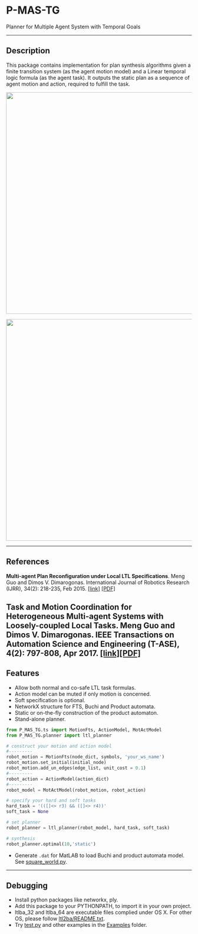 P-MAS-TG
========

Planner for Multiple Agent System with Temporal Goals 

-----
Description
-----
This package contains implementation for plan synthesis algorithms given a finite transition system (as the agent motion model) and a Linear temporal logic formula (as the agent task). It outputs the static plan as a sequence of agent motion and action, required to fulfill the task. 

<p align="center">  
  <img src="https://github.com/MengGuo/P_MAS_TG/blob/master/Intro/figures/collaborate.jpg" width="600"/>
</p>

<p align="center">  
  <img src="https://github.com/MengGuo/P_MAS_TG/blob/master/Intro/figures/nor.png" width="600"/>
</p>

-----
References
-----
**Multi-agent Plan Reconfiguration under Local LTL Specifications**.
Meng Guo and Dimos V. Dimarogonas. International Journal of Robotics Research (IJRR), 34(2): 218-235, Feb 2015. [\[link\]](http://journals.sagepub.com/doi/abs/10.1177/0278364914546174) [\[PDF\]](https://people.kth.se/~mengg/papers/ijrr15.pdf) 

**Task and Motion Coordination for Heterogeneous Multi-agent Systems with Loosely-coupled Local Tasks**.
Meng Guo and Dimos V. Dimarogonas. IEEE Transactions on Automation Science and Engineering (T-ASE), 4(2): 797-808, Apr 2017. [\[link\]](http://ieeexplore.ieee.org/document/7778995/)[\[PDF\]](https://people.kth.se/~mengg/papers/tase17.pdf) 
-----
Features
-----
* Allow both normal and co-safe LTL task formulas. 
* Action model can be muted if only motion is concerned.
* Soft specification is optional.
* NetworkX structure for FTS, Buchi and Product automata.
* Static or on-the-fly construction of the product automaton.
* Stand-alone planner.

```python
from P_MAS_TG.ts import MotionFts, ActionModel, MotActModel
from P_MAS_TG.planner import ltl_planner

# construct your motion and action model
#---------
robot_motion = MotionFts(node_dict, symbols, 'your_ws_name')
robot_motion.set_initial(initial_node)
robot_motion.add_un_edges(edge_list, unit_cost = 0.1)
#---------
robot_action = ActionModel(action_dict)
#---------
robot_model = MotActModel(robot_motion, robot_action)

# specify your hard and soft tasks
hard_task = '(([]<> r3) && ([]<> r4))'
soft_task = None

# set planner
robot_planner = ltl_planner(robot_model, hard_task, soft_task)

# synthesis
robot_planner.optimal(10,'static')
```

* Generate `.dat` for MatLAB to load Buchi and product automata model. See [square_world.py](https://github.com/MengGuo/P_MAS_TG/blob/master/Intro/Examples/to_matlab/square_world.py).





----
Debugging
----
* Install python packages like networkx, ply.
* Add this package to your PYTHONPATH, to import it in your own project.
* ltlba_32 and ltlba_64 are executable files complied under OS X. For other OS, please follow [ltl2ba/README.txt](https://github.com/MengGuo/P_MAS_TG/blob/master/Install_ltl2ba/README.txt).
* Try [test.py](https://github.com/MengGuo/P_MAS_TG/blob/master/test.py) and other examples in the [Examples](https://github.com/MengGuo/P_MAS_TG/tree/master/Intro/Examples) folder. 